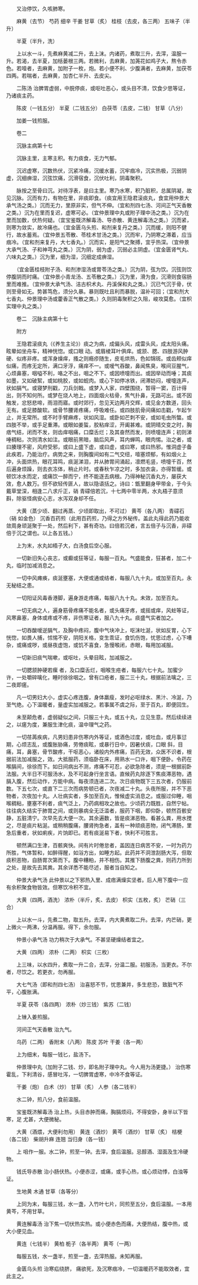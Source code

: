 <!-- { "loadSidebar": true } -->
　　又治停饮，久咳肺寒。

　　麻黄（去节） 芍药 细辛 干姜 甘草（炙） 桂枝（去皮，各三两） 五味子（半升）

　　半夏（半升，洗）

　　上以水一斗，先煮麻黄减二升，去上沫。内诸药，煮取三升，去滓，温服一升。若渴，去半夏，加栝蒌根三两。若微利，去麻黄，加荛花如鸡子大，熬令赤色。若噎者，去麻黄，加附子一枚，炮。若小便不利、少腹满者，去麻黄，加茯苓四两。若喘者，去麻黄，加杏仁半升、去皮尖。

　　二陈汤 治脾胃虚弱，中脘停痰，或呕吐恶心，或头目不清，饮食少思等证，乃诸痰主药。

　　陈皮（一钱五分） 半夏（二钱五分） 白茯苓（去皮，二钱） 甘草（八分）

　　加姜一钱煎服。

　　卷二

　　沉脉主病第十七

　　沉脉主里，主寒主积。有力痰食，无力气郁。

　　沉迟虚寒，沉数热伏，沉紧冷痛，沉缓水蓄，沉牢痼冷，沉实热极，沉弱阴虚，沉细痹湿，沉弦饮痛，沉滑宿食，沉伏吐利，阴毒聚积。

　　脉按之至骨曰沉。对待浮表，是曰主里。寒乃水寒，积乃脏积，总属阴凝，故见沉脉。沉而有力，有物在里，非痰即食。（痰宜用王隐君滚痰丸，食宜用仲景大承气汤之类。）沉而无力，里原非实，但气不伸。（宜和剂四七汤、河间正气天香散之类。）沉为在里而复迟，虚寒可必。（宜仲景理中丸或附子理中汤之类。）沉为在里而加数，伏热何疑。（宜宝鉴既济解毒汤、导赤散、黄连解毒汤之类。）沉而紧，则寒为敛实，故冷痛也。（宜金匮乌头煎、和剂来复丹之类。）沉而缓，则阳不健行，故水蓄焉。（宜仲景五苓散、苓桂术甘汤之类。）沉而牢，乃阴寒之滞着，应当痼冷。（宜和剂来复丹，大七香丸。）沉而实，是阳气之聚搏，宜乎热深。（宜仲景大承气汤、子和神芎丸之类。）沉为阴，弱为虚，沉弱必主阴虚。（宜金匮肾气丸、六味丸之类。）沉为里，细为湿，沉细定成痹湿。

　　（宜金匮桂枝附子汤、和剂渗湿汤或胃苓汤之类。）沉为阴，弦为饮。沉弦则饮停腹阴而时痛。（宜仲景小青龙汤、五苓散之类。）沉为里，滑为食，沉滑则食宿肠里而难推。（宜仲景大承气汤、洁古枳术丸、丹溪保和丸之类。）沉已气沉于骨，伏则至骨如无。势甚笃危，须分久暴。暴则既吐且利而暴脱，温补可回；（宜和剂大七香丸、仲景理中汤或藿香正气散之类。）久则阴毒聚积之久阻，峻攻莫愈。（宜枳实理中丸之类。）

　　卷二　沉脉主病第十七

　　附方

　　王隐君滚痰丸（《养生主论》）痰之为病，成偏头风，成雷头风，成太阳头痛。眩晕如坐舟车，精神恍惚。或口眼 动。或眉棱耳叶俱痒。或颔、腮、四肢游风肿硬、似疼非疼。或浑身燥痒，搔之则瘾疹随生，皮毛烘热，色如锦斑。或齿颊似痒似痛，而疼无定所，满口牙浮，痛痒不一。或嗳气吞酸，鼻闻焦臭，喉间豆腥气，心烦鼻塞，咽嗌不利，咯之不出，咽之不下。或因喷嚏而出。或因举动而唾；其痰如墨，又如破絮，或如桃胶，或如蚬肉。或心下如停冰铁，闭滞妨闷，嗳嚏连声，状如膈气。或寝梦刑戳，刀兵剑戟。或梦入人家，四壁围绕，暂得一窦，百计得出，则不知何所。或梦在烧人地上，四面烟火枯骨，焦气扑鼻，无路可出。或不因触发，忿怒悲啼，雨泪而寤。或时郊行，忽见天边两月交辉，或见金方数道，回头无有。或足膝酸软。或骨节腰肾疼痛，呼吸难任。或四肢肌骨间痛如击戳，乍起乍止，并无常所。或不时手臂麻疼，状如风湿。或卧如芒刺不安，或如毛虫所螫。或四肢不举，或手足重滞。或眼如姜蜇，胶粘痒涩，开阖甚难。或阴晴交变之时，胸痞气结，闭而不发，则齿痒咽痛，口糜舌烂；及其奋然而发，则喷嚏连声；初则涕唾稠粘，次则清水如注。或眼前黑暗，脑后风声，耳内蝉鸣，眼肉惕。治之者，或曰腠理不密，风府受邪，或曰上盛下虚，或曰虚，或曰寒，或曰热邪。惟洞虚子备此疾若，乃能治疗。病势之来，则胸腹间如有二气交纽，噎塞烦郁，有如烟火上冲，头面烘热，眼花耳鸣，痰涎涕泪，并从肺胃间涌起，凛燃毛竖，喷嚏千百，然后遍身烦躁，则去衣冻体，稍止片时。或春秋乍凉之时，多加衣衾，亦得暂缓。或顿饮冰水而定，或痛饮一醉而宁，终不能逐去病根。乃得神秘沉香丸方，屡获大效，愈人数万。但不欲轻传匪人，故以隐语括之。诗曰：甑里翻身甲带金，于今头戴草堂深，相逢二八求斤正，硝 青礞倍若沉，十七两中零半两，水丸梧子意须斟，除驱怪病安心志，水泻双身却不任。

　　大黄（蒸少顷、翻过再蒸、少顷即取出，不可过） 黄芩（各八两） 青礞石（硝 如金色） 沉香百药煎（此用百药煎，乃得之方外秘传。盖此丸得此药乃能收敛周身顽涎聚于一处，然后利下，甚有奇功。曰倍若沉者，言五倍子与沉香，非礞倍于沉之谓也。以上各五钱。）

　　上为末，水丸如梧子大，白汤食后空心服。

　　一切新旧失心丧志，或癫或狂等证，每服一百丸。气盛能食，狂甚者，加二十丸，临时加减消息之。

　　一切中风瘫痪，痰涎壅塞，大便或通或结者，每服八九十丸，或加至百丸，永无秘结之患。

　　一切阳证风毒香港脚，遍身游走疼痛，每服八九十丸。未效，加至百丸。

　　一切无病之人，遍身筋骨疼痛不能名者，或头痛牙疼，或摇或痒，风蛀等证，风寒鼻塞，身体或疼或不疼，非伤寒证者，服八九十丸。痰盛气实者加之。

　　一切吞酸嗳逆膈气，及胸中疼闷，腹中气块冲上，呕沫吐涎，状如反胃，心下恍惚，如畏人捕，怵惕不安，阴阳关格，变生乖证，食饥伤饱，忧思过虑，心下嘈杂，或痛或哕，或昼夜虚饱，或饥不喜食，急慢喉闭，赤眼，每用加减服。

　　一切新旧痰气喘嗽，或呕吐，头晕目眩，加减服之。

　　一切腮颔肿硬若瘰 者，及口糜舌烂，咽喉生疮者，每服六七十丸。加蜜少许，一处嚼碎噙化，睡时徐徐咽之。曾有口疮者，服二三十丸，根据前法噙之，三二夜即瘥。

　　凡一切男妇大小，虚实心疼连腹，身体羸瘦，发时必呕绿水、黑汁、冷涎，乃至气绝。心下温暖者，量虚实加减服之。若事属不虞之际，至于百丸，即便回生。

　　未至颠危者，虚弱疑似之间，只服三十丸，或五十丸，立见生意。然后续续进之，以瘥为度，兼服生津化痰，温中理气之药。

　　一切荏苒疾病，凡男妇患非伤寒内外等证，或酒色过度，或吐血，或月事愆期，心烦志乱，或腹胀胁痛，劳倦痰眩，或暴行日中，因暑伏痰，口眼 斜，目痛，耳，鼻塞，骨节酸疼，干呕恶心，诸般内外疼痛，百药无效，众医不识者，根据前法加减服之，效。大抵服药，须临卧在床，用熟水一口许，咽下便卧。令药在喉膈间，徐徐而下。如日间病出不测，疼痛不可忍，必欲急除者，须是一根据前卧法服。大半日不可服汤水，及不可起身行坐言语。直候药丸除逐下焦痰滞恶物，遇膈入腹，然后动作，方能中病。每夜须连进二次。次日痰物既下三五次者，仍服前数。下五七次，或直下二三次而病势顿已者，次夜减二十丸。头夜所服，并不下恶物者，次夜加十丸。人壮病实者，多加至百丸，惟候虚实消息之。或服过仰睡，咽喉稠粘，壅塞不利者，痰气泛上，乃药病相攻之故也。少顷药力既胜，自然宁帖。往往病久结实于肺胃之间，或则暴病全无泛滥者，服药下咽，即仰卧，顿然百骸安静，五脏清宁。次早先去大便一次。其余遍数，皆是痰涕恶物。看甚么粪，用水搅之，尽是痰片粘涎。或稍稍腹痛，腰肾拘急者，盖有一种顽痰恶物，闭气滞肠，里急后重者，状如痢疾，片饷即已。若有痰涎易下者，快利不可胜言。

　　顿然满口生津，百骸爽快。间有片时倦怠者，盖因连日病苦不安，一时为药力所胜，气体暂和，如醉得醒，如浴方出，如睡方起。此药并不洞泄刮肠大泻，但取痰积恶物，自肠胃次第而下。腹中糟粕，并不相伤。其推下肠腹之粪，则药力所到之处，是故先去其粪。其余详悉不能尽述，服者当自知之。

　　仲景大承气汤 此仲景以之下邪热入里、成痞满燥实坚者。后人用下腹中一应有余积聚食物皆效。但寒饮冷积不宜。

　　大黄（四两，酒洗） 浓朴（半斤，炙、去皮） 枳实（五枚，炙） 芒硝（三合）

　　上以水一斗，先煮二物，取五升。去滓，内大黄煮取二升。去滓，内芒硝，更上微火一两沸，分温再服。得下，余勿服。

　　仲景小承气汤 功力稍次于大承气。不甚坚硬燥结者宜之。

　　大黄（四两） 浓朴（二两） 枳实（三枚）

　　上三味，以水四升，煮取一升二合，去滓，分温二服。初服汤，当更衣。不尔者，尽饮之。若更衣，勿再服。

　　大七气汤（即和剂四七汤） 治喜怒不节，忧思兼并，多生悲恐，致脏气不平，心腹胀满。

　　半夏 茯苓（各四两） 浓朴（炒三钱） 紫苏（二钱）

　　上锉入姜煎服。

　　河间正气天香散 治九气。

　　乌药（二两） 香附末（八两） 陈皮 苏叶 干姜（各一两）

　　上为细末，每服一钱匕，盐汤下。

　　仲景理中丸（加附子二钱、炒，即名附子理中丸。今人用为汤更捷。） 治伤寒霍乱，下利清谷，感冒吐泻，一切脾胃虚寒，中冷不食等证。

　　干姜（炮） 白术（炒） 甘草（炙） 人参（各二钱半）

　　水二钟，煎八分，食前温服。

　　宝鉴既济解毒汤 治上热，头目赤肿而痛，胸膈烦闷，不得安卧，身半以下皆寒，足 尤甚，大便微秘。

　　大黄（酒煨，大便利勿用） 黄连（酒炒） 黄芩（酒炒） 甘草（炙） 桔梗（各二钱） 柴胡升麻 连翘 当归身（各一钱）

　　上 咀作一服。水二钟，煎至一钟。去滓，食后温服。忌醇酒、湿面及生冷硬物。

　　钱氏导赤散 治小肠伏热。小便赤涩，或痛，或手心热，或心烦动悸，白浊等证。

　　生地黄 木通 甘草（各等分）

　　上同为末，每服三钱，水一盏，入竹叶七片，同煎至五分，食后温服。一本用黄芩，不用甘草。

　　黄连解毒汤 治下焦一切伏热实热。或小便赤色而痛，大便热结，腹中热，或大小便见血。

　　黄连（七钱半） 黄柏 栀子（各半两） 黄芩（一两）

　　每服五钱，水一盏半，煎至一盏，去滓热服。未知再服。

　　金匮乌头煎 治寒疝绕脐， 痛欲死，及沉寒痼冷，一切温暖药不能取效者，宜此主之。

